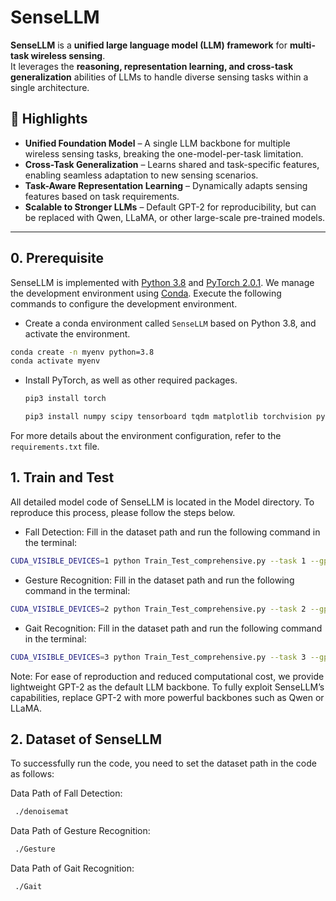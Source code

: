 # SenseLLM

**SenseLLM** is a **unified large language model (LLM) framework** for **multi-task wireless sensing**.  
It leverages the **reasoning, representation learning, and cross-task generalization** abilities of LLMs to handle diverse sensing tasks within a single architecture.

## 🌟 Highlights
- **Unified Foundation Model** – A single LLM backbone for multiple wireless sensing tasks, breaking the one-model-per-task limitation.
- **Cross-Task Generalization** – Learns shared and task-specific features, enabling seamless adaptation to new sensing scenarios.
- **Task-Aware Representation Learning** – Dynamically adapts sensing features based on task requirements.
- **Scalable to Stronger LLMs** – Default GPT-2 for reproducibility, but can be replaced with Qwen, LLaMA, or other large-scale pre-trained models.

---


## 0. Prerequisite

SenseLLM is implemented with [Python 3.8](https://www.python.org/downloads/release/python-380/) and [PyTorch 2.0.1](https://pytorch.org/get-started/previous-versions/). We manage the development environment using [Conda](https://docs.conda.io/en/latest/). Execute the following commands to configure the development environment.

- Create a conda environment called `SenseLLM` based on Python 3.8, and activate the environment.

```bash
conda create -n myenv python=3.8
conda activate myenv
```
- Install PyTorch, as well as other required packages.
    ```bash
    pip3 install torch
    ```
    ```bash
    pip3 install numpy scipy tensorboard tqdm matplotlib torchvision pytorch_fid
    ```

For more details about the environment configuration, refer to the `requirements.txt` file.


## 1. Train and Test
All detailed model code of SenseLLM is located in the Model directory. To reproduce this process, please follow the steps below.
- Fall Detection: Fill in the dataset path and run the following command in the terminal:
```bash
CUDA_VISIBLE_DEVICES=1 python Train_Test_comprehensive.py --task 1 --gpu 1
```
- Gesture Recognition: Fill in the dataset path and run the following command in the terminal:
```bash
CUDA_VISIBLE_DEVICES=2 python Train_Test_comprehensive.py --task 2 --gpu 2
```
- Gait Recognition: Fill in the dataset path and run the following command in the terminal:
```bash
CUDA_VISIBLE_DEVICES=3 python Train_Test_comprehensive.py --task 3 --gpu 3
```


Note: For ease of reproduction and reduced computational cost, we provide lightweight GPT-2 as the default LLM backbone.
To fully exploit SenseLLM’s capabilities, replace GPT-2 with more powerful backbones such as Qwen or LLaMA.
## 2. Dataset of SenseLLM
To successfully run the code, you need to set the dataset path in the code as follows:


Data Path of Fall Detection:
```bash
 ./denoisemat
```
Data Path of Gesture Recognition:
```bash
 ./Gesture
```
Data Path of Gait Recognition:
```bash
 ./Gait
```
